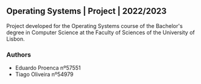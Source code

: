 ## Operating Systems | Project | 2022/2023

Project developed for the Operating Systems course of the 
Bachelor's degree in Computer Science at the Faculty of Sciences of the University of Lisbon.

### Authors

- Eduardo Proenca nº57551
- Tiago Oliveira nº54979
